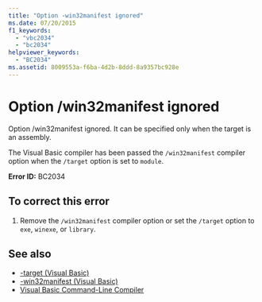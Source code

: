 ```yaml
---
title: "Option -win32manifest ignored"
ms.date: 07/20/2015
f1_keywords: 
  - "vbc2034"
  - "bc2034"
helpviewer_keywords: 
  - "BC2034"
ms.assetid: 8009553a-f6ba-4d2b-8ddd-8a9357bc928e
---
```

# Option /win32manifest ignored
Option /win32manifest ignored. It can be specified only when the target is an assembly.  
  
 The Visual Basic compiler has been passed the `/win32manifest` compiler option when the `/target` option is set to `module`.  
  
 **Error ID:** BC2034  
  
## To correct this error  
  
1. Remove the `/win32manifest` compiler option or set the `/target` option to `exe`, `winexe`, or `library`.  
  
## See also

- [-target (Visual Basic)](../reference/command-line-compiler/target.md)
- [-win32manifest (Visual Basic)](../reference/command-line-compiler/win32manifest.md)
- [Visual Basic Command-Line Compiler](../reference/command-line-compiler/index.md)
